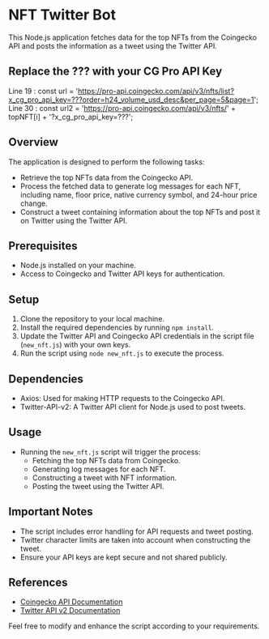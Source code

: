 # NFT Twitter Bot

This Node.js application fetches data for the top NFTs from the Coingecko API and posts the information as a tweet using the Twitter API.

## Replace the ??? with your CG Pro API Key
Line 19 : const url = 'https://pro-api.coingecko.com/api/v3/nfts/list?x_cg_pro_api_key=???order=h24_volume_usd_desc&per_page=5&page=1';
Line 30 : const url2 = 'https://pro-api.coingecko.com/api/v3/nfts/' + topNFT[i] + '?x_cg_pro_api_key=???';


## Overview

The application is designed to perform the following tasks:

- Retrieve the top NFTs data from the Coingecko API.
- Process the fetched data to generate log messages for each NFT, including name, floor price, native currency symbol, and 24-hour price change.
- Construct a tweet containing information about the top NFTs and post it on Twitter using the Twitter API.

## Prerequisites

- Node.js installed on your machine.
- Access to Coingecko and Twitter API keys for authentication.

## Setup

1. Clone the repository to your local machine.
2. Install the required dependencies by running `npm install`.
3. Update the Twitter API and Coingecko API credentials in the script file (`new_nft.js`) with your own keys.
4. Run the script using `node new_nft.js` to execute the process.

## Dependencies

- Axios: Used for making HTTP requests to the Coingecko API.
- Twitter-API-v2: A Twitter API client for Node.js used to post tweets.

## Usage

- Running the `new_nft.js` script will trigger the process:
  - Fetching the top NFTs data from Coingecko.
  - Generating log messages for each NFT.
  - Constructing a tweet with NFT information.
  - Posting the tweet using the Twitter API.

## Important Notes

- The script includes error handling for API requests and tweet posting.
- Twitter character limits are taken into account when constructing the tweet.
- Ensure your API keys are kept secure and not shared publicly.

## References

- [Coingecko API Documentation](https://www.coingecko.com/api/documentation)
- [Twitter API v2 Documentation](https://developer.twitter.com/en/docs/twitter-api)

Feel free to modify and enhance the script according to your requirements.

